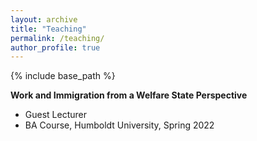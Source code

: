 ```yaml
---
layout: archive
title: "Teaching"
permalink: /teaching/
author_profile: true
---
```


{% include base_path %}

**Work and Immigration from a Welfare State Perspective**<br>
* Guest Lecturer
* BA Course, Humboldt University, Spring 2022
